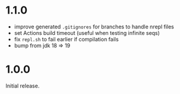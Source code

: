 # 1.1.0

- improve generated `.gitignores` for branches to handle nrepl files
- set Actions build timeout (useful when testing infinite seqs)
- fix `repl.sh` to fail earlier if compilation fails
- bump from jdk 18 => 19

# 1.0.0

Initial release.
